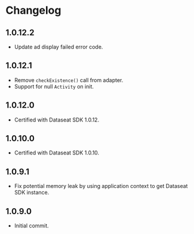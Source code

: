 # Changelog

## 1.0.12.2
* Update ad display failed error code.

## 1.0.12.1
* Remove `checkExistence()` call from adapter.
* Support for null `Activity` on init.

## 1.0.12.0
* Certified with Dataseat SDK 1.0.12.

## 1.0.10.0
* Certified with Dataseat SDK 1.0.10.

## 1.0.9.1
* Fix potential memory leak by using application context to get Dataseat SDK instance.

## 1.0.9.0
* Initial commit.
